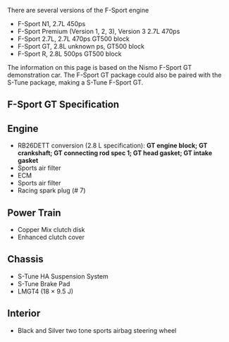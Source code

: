 There are several versions of the F-Sport engine  
  
* F-Sport N1, 2.7L 450ps  
* F-Sport Premium (Version 1, 2, 3), Version 3 2.7L 470ps  
* F-Sport 2.7L, 2.7L 470ps GT500 block  
* F-Sport GT, 2.8L unknown ps, GT500 block  
* F-Sport R, 2.8L 500ps GT500 block  
  
The information on this page is based on the Nismo F-Sport GT demonstration car. The F-Sport GT package could also be paired with the S-Tune package, making a S-Tune F-Sport GT.  
  
## F-Sport GT Specification  
   
## Engine  
* RB26DETT conversion (2.8 L specification): __GT engine block; GT crankshaft; GT connecting rod spec 1; GT head gasket; GT intake gasket__  
* Sports air filter  
* ECM  
* Sports air filter  
* Racing spark plug (# 7)  
  
## Power Train  
* Copper Mix clutch disk  
* Enhanced clutch cover  
  
## Chassis  
* S-Tune HA Suspension System  
* S-Tune Brake Pad  
* LMGT4 (18 × 9.5 J)  
  
## Interior  
* Black and Silver two tone sports airbag steering wheel  